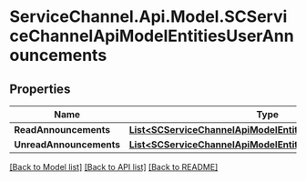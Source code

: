 # ServiceChannel.Api.Model.SCServiceChannelApiModelEntitiesUserAnnouncements

## Properties

Name | Type | Description | Notes
------------ | ------------- | ------------- | -------------
**ReadAnnouncements** | [**List&lt;SCServiceChannelApiModelEntitiesUserAnnouncement&gt;**](SCServiceChannelApiModelEntitiesUserAnnouncement.md) |  | [optional] 
**UnreadAnnouncements** | [**List&lt;SCServiceChannelApiModelEntitiesUserAnnouncement&gt;**](SCServiceChannelApiModelEntitiesUserAnnouncement.md) |  | [optional] 

[[Back to Model list]](../README.md#documentation-for-models) [[Back to API list]](../README.md#documentation-for-api-endpoints) [[Back to README]](../README.md)

